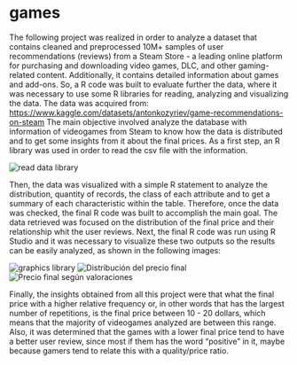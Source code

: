 # games
The following project was realized in order to analyze a dataset that contains cleaned and preprocessed 10M+ samples of user recommendations (reviews) from a Steam Store - a leading online platform for purchasing and downloading video games, DLC, and other gaming-related content. Additionally, it contains detailed information about games and add-ons.
So, a R code was built to evaluate further the data, where it was necessary to use some R libraries for reading, analyzing and visualizing the data.
The data was acquired from: https://www.kaggle.com/datasets/antonkozyriev/game-recommendations-on-steam
The main objective involved analyze the database with information of videogames from Steam to know how the data is distributed and to get some insights from it about the final prices.
As a first step, an R library was used in order to read the csv file with the information.

![read data library](https://github.com/KenethRojas/games/assets/131609936/090b3ea7-36ee-49ce-bd9c-7af8a27a445e)

Then, the data was visualized with a simple R statement to analyze the distribution, quantity of records, the class of each attribute and to get a summary of each characteristic within the table. Therefore, once the data was checked, the final R code was built to accomplish the main goal. The data retrieved was focused on the distribution of the final price and their relationship whit the user reviews.
Next, the final R code was run using R Studio and it was necessary to visualize these two outputs so the results can be easily analyzed, as shown in the following images:

![graphics library](https://github.com/KenethRojas/games/assets/131609936/b2f54e97-6fc6-41c8-a0ad-b2be0fce2027)
![Distribución del precio final](https://github.com/KenethRojas/games/assets/131609936/b554ba2c-8bf5-4297-bfee-aaf4f1907531)
![Precio final según valoraciones](https://github.com/KenethRojas/games/assets/131609936/6fd2e3e9-d84e-498d-9e69-47e50073d980)

Finally, the insights obtained from all this project were that what the final price with a higher relative frequency or, in other words that has the largest number of repetitions, is the final price between 10 - 20 dollars, which means that the majority of videogames analyzed are between this range. Also, it was determined that the games with a lower final price tend to have a better user review, since most if them has the word “positive” in it, maybe because gamers tend to relate this with a quality/price ratio.
